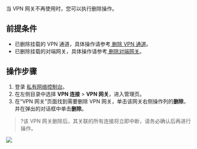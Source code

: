 当 VPN 网关不再使用时，您可以执行删除操作。

## 前提条件
- 已删除挂载的 VPN 通道，具体操作请参考[ 删除 VPN 通道](https://cloud.tencent.com/document/product/554/52904)。   
- 已删除挂载的对端网关，具体操作请参考[ 删除对端网关](https://cloud.tencent.com/document/product/554/52900)。  

## 操作步骤
1. 登录 [私有网络控制台](https://console.cloud.tencent.com/vpc/vpc?rid=1)。
2. 在左侧目录中选择 **VPN 连接** > **VPN 网关**，进入管理页。
3. 在“VPN 网关”页面找到需要删除 VPN 网关，单击该网关右侧操作列的**删除**，并在弹出的对话框中单击**删除**。
>?该 VPN 网关删除后，其关联的所有连接将立即中断，请务必确认后再进行操作。
>
![](https://main.qcloudimg.com/raw/8e1e989b6da6798f82e0d12d6a8ded40.png)
